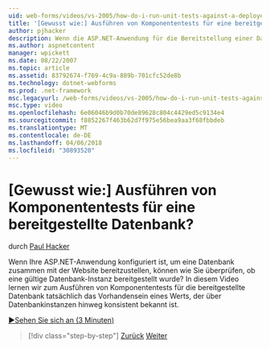 ```yaml
---
uid: web-forms/videos/vs-2005/how-do-i-run-unit-tests-against-a-deployed-database
title: '[Gewusst wie:] Ausführen von Komponententests für eine bereitgestellte Datenbank? | Microsoft-Dokumentation'
author: pjhacker
description: Wenn die ASP.NET-Anwendung für die Bereitstellung einer Datenbank zusammen mit der Website konfiguriert ist, können wie Sie überprüfen, ob eine gültige Datenbank-Instanz bereitgestellt wurde?...
ms.author: aspnetcontent
manager: wpickett
ms.date: 08/22/2007
ms.topic: article
ms.assetid: 83792674-f769-4c9a-889b-701cfc52de8b
ms.technology: dotnet-webforms
ms.prod: .net-framework
msc.legacyurl: /web-forms/videos/vs-2005/how-do-i-run-unit-tests-against-a-deployed-database
msc.type: video
ms.openlocfilehash: 6e06046b9d0b70de89628c804c4429ed5c9134e4
ms.sourcegitcommit: f8852267f463b62d7f975e56bea9aa3f68fbbdeb
ms.translationtype: MT
ms.contentlocale: de-DE
ms.lasthandoff: 04/06/2018
ms.locfileid: "30893520"
---
```

<a name="how-do-i-run-unit-tests-against-a-deployed-database"></a>[Gewusst wie:] Ausführen von Komponententests für eine bereitgestellte Datenbank?
====================
durch [Paul Hacker](https://github.com/pjhacker)

Wenn Ihre ASP.NET-Anwendung konfiguriert ist, um eine Datenbank zusammen mit der Website bereitzustellen, können wie Sie überprüfen, ob eine gültige Datenbank-Instanz bereitgestellt wurde? In diesem Video lernen wir zum Ausführen von Komponententests für die bereitgestellte Datenbank tatsächlich das Vorhandensein eines Werts, der über Datenbankinstanzen hinweg konsistent bekannt ist.

[&#9654;Sehen Sie sich an (3 Minuten)](https://channel9.msdn.com/Blogs/ASP-NET-Site-Videos/how-do-i-run-unit-tests-against-a-deployed-database)

> [!div class="step-by-step"]
> [Zurück](how-do-i-deploy-a-web-application-during-a-team-build.md)
> [Weiter](how-do-i-enable-code-coverage-and-profiling-in-production-applications.md)
